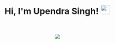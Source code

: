 
<h1 align="center">

Hi, I'm Upendra Singh!
<img src="https://media.giphy.com/media/hvRJCLFzcasrR4ia7z/giphy.gif" width="30"></h1>
<br/>
 
<p align="center">
<img src="https://readme-typing-svg.herokuapp.com?lines=AI%20|%20ML%20Enthusiast;Exploring%20new%20AI%20technologies&center=true&width=380&height=45">
</p>




 
